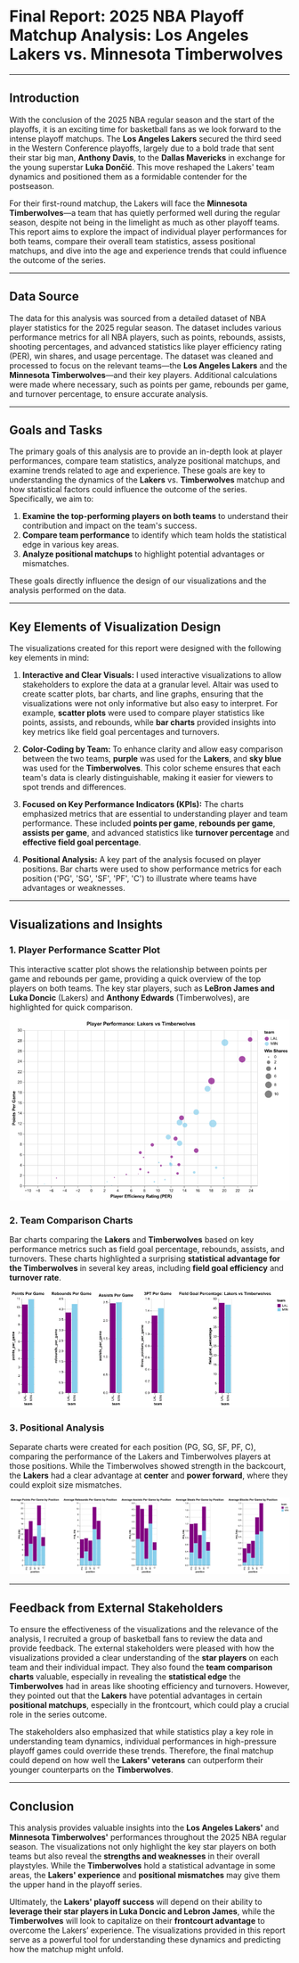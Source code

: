 # **Final Report: 2025 NBA Playoff Matchup Analysis: Los Angeles Lakers vs. Minnesota Timberwolves**

---

## **Introduction**

With the conclusion of the 2025 NBA regular season and the start of the playoffs, it is an exciting time for basketball fans as we look forward to the intense playoff matchups. The **Los Angeles Lakers** secured the third seed in the Western Conference playoffs, largely due to a bold trade that sent their star big man, **Anthony Davis**, to the **Dallas Mavericks** in exchange for the young superstar **Luka Dončić**. This move reshaped the Lakers' team dynamics and positioned them as a formidable contender for the postseason.

For their first-round matchup, the Lakers will face the **Minnesota Timberwolves**—a team that has quietly performed well during the regular season, despite not being in the limelight as much as other playoff teams. This report aims to explore the impact of individual player performances for both teams, compare their overall team statistics, assess positional matchups, and dive into the age and experience trends that could influence the outcome of the series.

---

## **Data Source**

The data for this analysis was sourced from a detailed dataset of NBA player statistics for the 2025 regular season. The dataset includes various performance metrics for all NBA players, such as points, rebounds, assists, shooting percentages, and advanced statistics like player efficiency rating (PER), win shares, and usage percentage. The dataset was cleaned and processed to focus on the relevant teams—the **Los Angeles Lakers** and the **Minnesota Timberwolves**—and their key players. Additional calculations were made where necessary, such as points per game, rebounds per game, and turnover percentage, to ensure accurate analysis.

---

## **Goals and Tasks**

The primary goals of this analysis are to provide an in-depth look at player performances, compare team statistics, analyze positional matchups, and examine trends related to age and experience. These goals are key to understanding the dynamics of the **Lakers** vs. **Timberwolves** matchup and how statistical factors could influence the outcome of the series. Specifically, we aim to:

1. **Examine the top-performing players on both teams** to understand their contribution and impact on the team's success.
2. **Compare team performance** to identify which team holds the statistical edge in various key areas.
3. **Analyze positional matchups** to highlight potential advantages or mismatches.

These goals directly influence the design of our visualizations and the analysis performed on the data.

---

## **Key Elements of Visualization Design**

The visualizations created for this report were designed with the following key elements in mind:

1. **Interactive and Clear Visuals:** I used interactive visualizations to allow stakeholders to explore the data at a granular level. Altair was used to create scatter plots, bar charts, and line graphs, ensuring that the visualizations were not only informative but also easy to interpret. For example, **scatter plots** were used to compare player statistics like points, assists, and rebounds, while **bar charts** provided insights into key metrics like field goal percentages and turnovers.

2. **Color-Coding by Team:** To enhance clarity and allow easy comparison between the two teams, **purple** was used for the **Lakers**, and **sky blue** was used for the **Timberwolves**. This color scheme ensures that each team's data is clearly distinguishable, making it easier for viewers to spot trends and differences.

3. **Focused on Key Performance Indicators (KPIs):** The charts emphasized metrics that are essential to understanding player and team performance. These included **points per game**, **rebounds per game**, **assists per game**, and advanced statistics like **turnover percentage** and **effective field goal percentage**.

4. **Positional Analysis:** A key part of the analysis focused on player positions. Bar charts were used to show performance metrics for each position ('PG', 'SG', 'SF', 'PF', 'C') to illustrate where teams have advantages or weaknesses.

---

## **Visualizations and Insights**

### 1. **Player Performance Scatter Plot**

This interactive scatter plot shows the relationship between points per game and rebounds per game, providing a quick overview of the top players on both teams. The key star players, such as **LeBron James and Luka Doncic** (Lakers) and **Anthony Edwards** (Timberwolves), are highlighted for quick comparison.

![Player Performance Scatter Plot](player_performance_scatter.png)

### 2. **Team Comparison Charts**

Bar charts comparing the **Lakers** and **Timberwolves** based on key performance metrics such as field goal percentage, rebounds, assists, and turnovers. These charts highlighted a surprising **statistical advantage for the Timberwolves** in several key areas, including **field goal efficiency** and **turnover rate**.

![Team Comparison](team_stats_comparison.png)

### 3. **Positional Analysis**

Separate charts were created for each position (PG, SG, SF, PF, C), comparing the performance of the Lakers and Timberwolves players at those positions. While the Timberwolves showed strength in the backcourt, the **Lakers** had a clear advantage at **center** and **power forward**, where they could exploit size mismatches.

![Positional Analysis](position_analysis.png)

---

## **Feedback from External Stakeholders**

To ensure the effectiveness of the visualizations and the relevance of the analysis, I recruited a group of basketball fans to review the data and provide feedback. The external stakeholders were pleased with how the visualizations provided a clear understanding of the **star players** on each team and their individual impact. They also found the **team comparison charts** valuable, especially in revealing the **statistical edge** the **Timberwolves** had in areas like shooting efficiency and turnovers. However, they pointed out that the **Lakers** have potential advantages in certain **positional matchups**, especially in the frontcourt, which could play a crucial role in the series outcome.

The stakeholders also emphasized that while statistics play a key role in understanding team dynamics, individual performances in high-pressure playoff games could override these trends. Therefore, the final matchup could depend on how well the **Lakers' veterans** can outperform their younger counterparts on the **Timberwolves**.

---

## **Conclusion**

This analysis provides valuable insights into the **Los Angeles Lakers'** and **Minnesota Timberwolves'** performances throughout the 2025 NBA regular season. The visualizations not only highlight the key star players on both teams but also reveal the **strengths and weaknesses** in their overall playstyles. While the **Timberwolves** hold a statistical advantage in some areas, the **Lakers' experience** and **positional mismatches** may give them the upper hand in the playoff series.

Ultimately, the **Lakers' playoff success** will depend on their ability to **leverage their star players in Luka Doncic and Lebron James**, while the **Timberwolves** will look to capitalize on their **frontcourt advantage** to overcome the Lakers’ experience. The visualizations provided in this report serve as a powerful tool for understanding these dynamics and predicting how the matchup might unfold.

